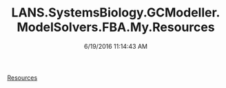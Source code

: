 ﻿---
title: LANS.SystemsBiology.GCModeller.ModelSolvers.FBA.My.Resources
date: 6/19/2016 11:14:43 AM
---

[Resources](T-LANS.SystemsBiology.GCModeller.ModelSolvers.FBA.My.Resources.Resources.html)
